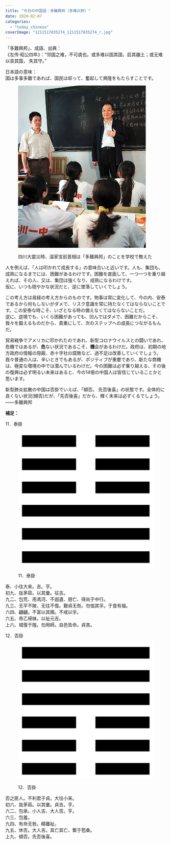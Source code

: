 ```yaml
---
title: "今日の中国語：多難興邦（多难兴邦）"
date: 2020-02-07
categories: 
  - "today_chinese"
coverImage: "1211517835274_1211517835274_r.jpg"
---
```


「多難興邦」、成語、出典：  
《左传·昭公四年》：“邻国之难，不可虞也。或多难以固其国，启其疆土；或无难以丧其国， 失其守。”

日本語の意味：  
国は多事多難であれば、国民は却って、奮起して興隆をもたらすことです。

<figure>

![](images/Img257050033.jpg)

<figcaption>

四川大震災時、温家宝前首相は「多難興邦」のことを学校で教えた

</figcaption>

</figure>

人を例えば、「人は叩かれて成長する」の意味合いと近いです。人も、集団も、成熟になるまでには、困難があるわけです。困難を直面して、一つ一つを乗り越えれば、その人、又は、集団は強くなり、成熟になるわけです。  
仮に、いつも穏やかな状況だと、逆に墜落していくでしょう。

この考え方は易経の考え方からのものです。物事は常に変化して、今の内、安泰であるから何もしないがダメで、リスク意識を常に持たなくてはならないことです。この安泰な時こそ、いざとなる時の備えなくてはならないことだ。  
逆に、逆境でも、いくら困難があっても、凹んではダメで、困難だからこそ、我々を鍛えるものだから、貴重にして、次のステップへの成長につながるもんだ。

貿易戦争でアメリカに叩かれたのであれ、新型コロナウイルスとの闘いであれ、危機ではあるが、**危**ない状況であるこそ、**機**会があるわけだ。政府は、初期の地方政府の情報の隠蔽、赤十字社の腐敗など、過不足は改善していくでしょう。我々普通の人は、辛いときでもあるが、ポジティブが重要であり、新たな商機は、極変な環境の中では潜んでいるわけだ。今の困難は必ず乗り越える、その後の復興は必ず明るい未来はあると、今の14億の中国人は皆信じていることかと思います。

新型肺炎拡散の中国は否掛でいえば、「傾否。 先否後喜」の状態です。全体的に良くない状況(傾否)だが、「先否後喜」だから、輝く未来は必ずくるでしょう。――多難興邦

**補足：**

11．泰掛

<figure>

![](images/1024px-Iching-hexagram-11.svg_-1024x1024.png)

<figcaption>

11．泰掛

</figcaption>

</figure>

泰、小往大来。吉。亨。  
初九、抜茅茹。以其彙。征吉。  
九二、包荒、用馮河、不遐遺、朋亡、得尚于中行。  
九三、无平不陂、无往不復。艱貞无咎。勿恤其孚。于食有福。  
六四、翩翩。不富以其隣。不戒以孚。  
六五、帝乙帰妹。以祉元吉。  
上六、城復于隍。勿用師。自邑告命。貞吝。

12．否掛

<figure>

![](images/1024px-Iching-hexagram-12.svg_-1024x1024.png)

<figcaption>

12．否掛

</figcaption>

</figure>

否之匪人。不利君子貞。大往小来。  
初六、抜茅茹。以其彙。貞吉。亨。  
六二、包承。小人吉、大人否。亨。  
六三、包羞。  
九四、有命无咎。疇離祉。  
九五、休否。大人吉。其亡其亡、繋于苞桑。  
上九、傾否。先否後喜。
